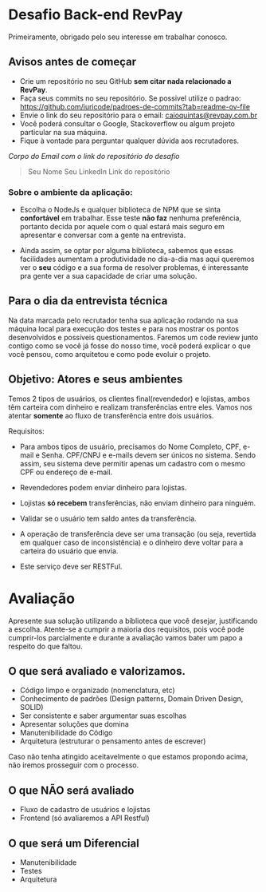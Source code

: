 # Desafio Back-end RevPay

Primeiramente, obrigado pelo seu interesse em trabalhar conosco.

## Avisos antes de começar

- Crie um repositório no seu GitHub **sem citar nada relacionado a RevPay**.
- Faça seus commits no seu repositório. Se possivel utilize o padrao: https://github.com/iuricode/padroes-de-commits?tab=readme-ov-file
- Envie o link do seu repositório para o email: caioquintas@revpay.com.br
- Você poderá consultar o Google, Stackoverflow ou algum projeto particular na sua máquina.
- Fique à vontade para perguntar qualquer dúvida aos recrutadores.

*Corpo do Email com o link do repositório do desafio*

>Seu Nome
>Seu LinkedIn 
>Link do repositório

### Sobre o ambiente da aplicação:

- Escolha o NodeJs e qualquer biblioteca de NPM que se sinta **confortável** em trabalhar. Esse teste **não faz** nenhuma preferência, portanto decida por aquele com o qual estará mais seguro em apresentar e conversar com a gente na entrevista.

- Ainda assim, se optar por alguma biblioteca, sabemos que essas facilidades aumentam a produtividade no dia-a-dia mas aqui queremos ver o **seu** código e a sua forma de resolver problemas, é interessante pra gente ver a sua capacidade de criar uma solução.

## Para o dia da entrevista técnica
Na data marcada pelo recrutador tenha sua aplicação rodando na sua máquina local para execução dos testes e para nos mostrar os pontos desenvolvidos e possíveis questionamentos.
Faremos um code review junto contigo como se você já fosse do nosso time, você poderá explicar o que você pensou, como arquitetou e como pode evoluir o projeto.

## Objetivo: Atores e seus ambientes

Temos 2 tipos de usuários, os clientes final(revendedor) e lojistas, ambos têm carteira com dinheiro e realizam transferências entre eles. Vamos nos atentar **somente** ao fluxo de transferência entre dois usuários.

Requisitos:

- Para ambos tipos de usuário, precisamos do Nome Completo, CPF, e-mail e Senha. CPF/CNPJ e e-mails devem ser únicos no sistema. Sendo assim, seu sistema deve permitir apenas um cadastro com o mesmo CPF ou endereço de e-mail.

- Revendedores podem enviar dinheiro para lojistas.

- Lojistas **só recebem** transferências, não enviam dinheiro para ninguém.

- Validar se o usuário tem saldo antes da transferência.

- A operação de transferência deve ser uma transação (ou seja, revertida em qualquer caso de inconsistência) e o dinheiro deve voltar para a carteira do usuário que envia.

- Este serviço deve ser RESTFul.

# Avaliação

Apresente sua solução utilizando a biblioteca que você desejar, justificando a escolha.
Atente-se a cumprir a maioria dos requisitos, pois você pode cumprir-los parcialmente e durante a avaliação vamos bater um papo a respeito do que faltou.

## O que será avaliado e valorizamos.
- Código limpo e organizado (nomenclatura, etc)
- Conhecimento de padrões (Design patterns, Domain Driven Design, SOLID)
- Ser consistente e saber argumentar suas escolhas
- Apresentar soluções que domina
- Manutenibilidade do Código
- Arquitetura (estruturar o pensamento antes de escrever)

Caso não tenha atingido aceitavelmente o que estamos propondo acima, não iremos prosseguir com o processo.

## O que NÃO será avaliado
- Fluxo de cadastro de usuários e lojistas
- Frontend (só avaliaremos a API Restful)

## O que será um Diferencial
- Manutenibilidade
- Testes
- Arquitetura
